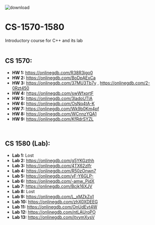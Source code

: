 ![download](https://user-images.githubusercontent.com/91383782/211229370-4f4e499f-63ab-41da-a874-a835be17e73b.jpg)
# CS-1570-1580
Introductory course for C++ and its lab
<br/>
<br/>
## CS 1570:
- __HW 1:__ https://onlinegdb.com/R38R3jgo0
- __HW 2:__ https://onlinegdb.com/BoDpAExCa
- __HW 3:__ https://onlinegdb.com/37MU3Tb7y , https://onlinegdb.com/2-0Rzt450
- __HW 4:__ https://onlinegdb.com/swWfxortF
- __HW 5:__ https://onlinegdb.com/3ladoUTlA
- __HW 6:__ https://onlinegdb.com/OsNq4tA-K
- __HW 7:__ https://onlinegdb.com/Wk9b0Km4pf
- __HW 8:__ https://onlinegdb.com/WCnnzYQA1
- __HW 9:__ https://onlinegdb.com/KfRdrSYZL
<br/>

## CS 1580 (Lab):
- __Lab 1:__ Lost
- __Lab 2:__ https://onlinegdb.com/g5YKGzthh
- __Lab 3:__ https://onlinegdb.com/4TX62zIfr
- __Lab 4:__ https://onlinegdb.com/R50zOnwn7
- __Lab 5:__ https://onlinegdb.com/yF-Y6GLP-
- __Lab 6:__ https://onlinegdb.com/-amw_PjdX
- __Lab 7:__ https://onlinegdb.com/Bcjk16XJV
- __Lab 8:__ Lost
- __Lab 9:__ https://onlinegdb.com/L_xMZkZo1
- __Lab 10:__ https://onlinegdb.com/zhX0XDEEG
- __Lab 11:__ https://onlinegdb.com/OnUdEvt4W
- __Lab 12:__ https://onlinegdb.com/ntLAUroPO
- __Lab 13:__ https://onlinegdb.com/jtvymXysV
